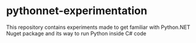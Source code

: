 # pythonnet-experimentation
This repository contains experiments made to get familiar with Python.NET Nuget package and its way to run Python inside C# code
